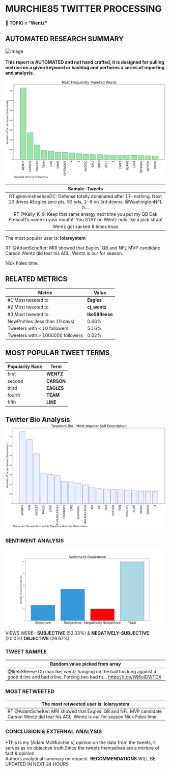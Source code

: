 # MURCHIE85 TWITTER PROCESSING 
&#x1F34E; **TOPIC = "Wentz"**

## AUTOMATED RESEARCH SUMMARY

![image](https://marketingplatform.google.com/about/static/images/gmp/analytics-smb-benefit.jpg)
<br></br>
<b> This report is AUTOMATED and not hand crafted, it is designed for pulling metrics on a given keyword or hashtag and performs a series of reporting and analysis.</b>



![image](TWEETS.png)



|                **Sample-Tweets**        |
| :-------------: |
| RT @kevinsheehanDC: Defense totally dominated after 17-nothing. Next 10 drives #Eagles zero pts, 93 yds, 1-8 on 3rd downs. @WashingtonNFL h… |
| RT @Kelly_K_9: Keep that same energy next time you put my QB Dak Prescott’s name in your mouth!! You STAY on Wentz nuts like a jock strap! |
| Wentz got sacked 8 times lmao |

The most popular user is: **lolarsystem**
<div class="alert alert-block alert-danger"> RT @AdamSchefter: MRI showed that Eagles’ QB and NFL MVP candidate Carson Wentz did tear his ACL. Wentz is our for season.

Nick Foles time.</div>

## RELATED METRICS<br>
| Metric | Value |
| ------------- | ------------- |
| #1 Most tweeted to  | **Eagles** |
| #2 Most tweeted to  | **cj_wentz** |
| #3 Most tweeted to  | **Ike58Reese** |
| NewProfiles (less than 10 days) | 0.66%  |
| Tweeters with < 10 followers  | 5.16%|
| Tweeters with > 1000000 followers  | 0.02%  |



## MOST POPULAR TWEET TERMS 


| Popularity Rank  | Term |
| ------------- | ------------- |
| first  | **WENTZ**  |
| second  | **CARSON**  |
| third  | **EAGLES** |
| fourth  | **TEAM**  |
| fifth  | **LINE**  |


## Twitter Bio Analysis![image](BIO.png)
### SENTIMENT ANALYSIS
![image](sentiment.png)
VIEWS WERE : **SUBJECTIVE**  (53.33%) & **NEGATIVELY-SUBJECTIVE** (20.0%) **OBJECTIVE** (26.67%)

### TWEET SAMPLE 
| Random value picked from array |
| ------------- |
|@Ike58Reese Oh man Ike, wentz hanging on the ball too long against a good d line and bad o line. Forcing two bad th… https://t.co/Wj6oIDWTDX |

### MOST RETWEETED 

| The most retweeted user is: **lolarsystem**  |
| ------------- |
| RT @AdamSchefter: MRI showed that Eagles’ QB and NFL MVP candidate Carson Wentz did tear his ACL. Wentz is our for season.Nick Foles time. |

### CONCLUSION & EXTERNAL ANALYSIS

*This is my [Adam McMurchie`s] opinion on the data from the tweets, it serves as no objective truth.Since the tweets themselves are a mixture of fact & opinion.<br>
Authors analytical summary on request.
**RECOMMENDATIONS** WILL BE UPDATED IN NEXT  24 HOURS <br>
